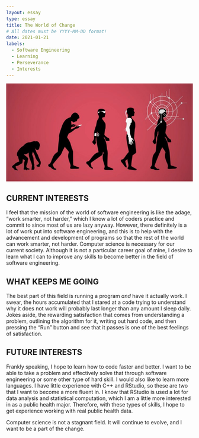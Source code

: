 ```yaml
---
layout: essay
type: essay
title: The World of Change
# All dates must be YYYY-MM-DD format!
date: 2021-01-21
labels:
  - Software Engineering
  - Learning
  - Perseverance
  - Interests
---
```


<img class="ui image" src="../images/tech-evol.jpg">


## CURRENT INTERESTS

I feel that the mission of the world of software engineering is like the adage, “work smarter, not harder,” which I know a lot of coders practice and commit to since most of us are lazy anyway. However, there definitely is a lot of work put into software engineering, and this is to help with the advancement and development of programs so that the rest of the world can work smarter, not harder. Computer science is necessary for our current society. Although it is not a particular career goal of mine, I desire to learn what I can to improve any skills to become better in the field of software engineering. 

## WHAT KEEPS ME GOING

The best part of this field is running a program *and* have it actually work. I swear, the hours accumulated that I stared at a code trying to understand why it does not work will probably last longer than any amount I sleep daily. Jokes aside, the rewarding satisfaction that comes from understanding a problem, outlining the algorithm for it, writing out hard code, and then pressing the “Run” button and see that it passes is one of the best feelings of satisfaction. 

## FUTURE INTERESTS 

Frankly speaking, I hope to learn how to code faster and better. I want to be able to take a problem and effectively solve that through software engineering or some other type of hard skill. I would also like to learn more languages. I have little experience with C++ and RStudio, so these are two that I want to become a more fluent in. I know that RStudio is used a lot for data analysis and statistical computation, which I am a little more interested in as a public health major. Therefore, with these types of skills, I hope to get experience working with real public health data. 


Computer science is not a stagnant field. It will continue to evolve, and I want to be a part of the change.
